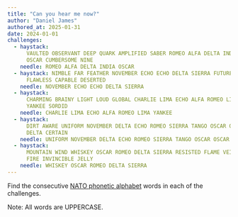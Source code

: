 ```yaml
---
title: "Can you hear me now?"
author: "Daniel James"
authored_at: 2025-01-31
date: 2024-01-01
challenges:
  - haystack:
      VAULTED OBSERVANT DEEP QUARK AMPLIFIED SABER ROMEO ALFA DELTA INDIA
      OSCAR CUMBERSOME NINE
    needle: ROMEO ALFA DELTA INDIA OSCAR
  - haystack: NIMBLE FAR FEATHER NOVEMBER ECHO ECHO DELTA SIERRA FUTURE SUNSET
      FLAWLESS CAPABLE DESERTED
    needle: NOVEMBER ECHO ECHO DELTA SIERRA
  - haystack:
      CHARMING BRAINY LIGHT LOUD GLOBAL CHARLIE LIMA ECHO ALFA ROMEO LIMA
      YANKEE SORDID
    needle: CHARLIE LIMA ECHO ALFA ROMEO LIMA YANKEE
  - haystack:
      DIRT AWARE UNIFORM NOVEMBER DELTA ECHO ROMEO SIERRA TANGO OSCAR OSCAR
      DELTA CERTAIN
    needle: UNIFORM NOVEMBER DELTA ECHO ROMEO SIERRA TANGO OSCAR OSCAR DELTA
  - haystack:
      MOUNTAIN WIND WHISKEY OSCAR ROMEO DELTA SIERRA RESISTED FLAME VEILED
      FIRE INVINCIBLE JELLY
    needle: WHISKEY OSCAR ROMEO DELTA SIERRA
---
```


Find the consecutive [NATO phonetic alphabet][wikipedia] words in each of the challenges.

Note: All words are UPPERCASE.

[wikipedia]: https://en.wikipedia.org/wiki/NATO_phonetic_alphabet
